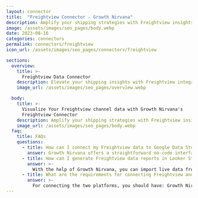 ```yaml
---
layout: connector
title:  "Freightview Connector - Growth Nirvana"
description: Amplify your shipping strategies with Freightview insights integrated into Looker Studio.
image: /assets/images/seo_pages/body.webp
date: 2023-08-16
categories: connectors
permalink: connectors/freightview
icon_url: /assets/images/seo_pages/connectors/freightview

sections:
  overview:
    title: >-
      Freightview Data Connector
    description: Elevate your shipping insights with Freightview integration. Seamlessly merge shipping data from Freightview with Looker Studio's analytical capabilities, unlocking insights that drive shipping strategies, freight performance, and operational efficiency.
    image_url: /assets/images/seo_pages/overview.webp

  body:
    title: >-
      Visualize Your Freightview channel data with Growth Nirvana's
      Freightview Connector
    description: Amplify your shipping strategies with Freightview insights integrated into Looker Studio.
    image_url: /assets/images/seo_pages/body.webp
  faq:
    title: FAQs
    questions:
      - title: How can I connect my Freightview data to Google Data Studio/Looker Studio?
        answer: Growth Nirvana offers a straightforward no-code interface to connect to Freightview data sources.
      - title: How can I generate Freightview data reports in Looker Studio?
        answer: >-
          With the help of Growth Nirvana, you can import live data from Freightview into Looker Studio. These data can be viewed in charts, tables, and dashboards to generate branded reports that can be shared instantly.
      - title: What are the requirements for connecting Freightview and Looker Studio?
        answer: >-
          For connecting the two platforms, you should have: Growth Nirvana Account and Freightview Ads Account
---
```

